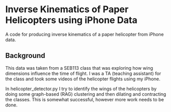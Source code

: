 # Inverse Kinematics of Paper Helicopters using iPhone Data

A code for producing inverse kinematics of a paper helicopter from iPhone data.

## Background

This data was taken from a SEB113 class that was exploring how wing dimensions influence the time of flight. I was a TA (teaching assistant) for the class and took some videos of the helicopter flights using my iPhone.

In helicopter_detector.py I try to identify the wings of the helicopters by doing some graph-based (RAG) clustering and then dilating and contracting the classes. This is somewhat successful, however more work needs to be done.
